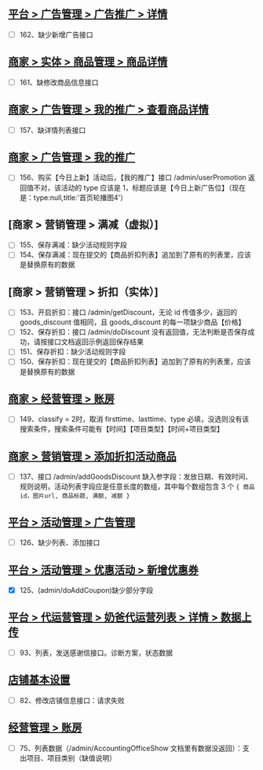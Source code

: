 ## [平台 > 广告管理 > 广告推广 > 详情](https://org.modao.cc/app/ffe5qm4lpnjzt58zb70pz6he6mhlr#screen=sB8F5AF70961567490524838)
- [ ] 162、缺少新增广告接口
## [商家 > 实体 > 商品管理 > 商品详情](https://org.modao.cc/app/f53ba559e3259d4547de92dc90a73c2a#screen=s951C9E256A1566803194801)
- [ ] 161、缺修改商品信息接口

## [商家 > 广告管理 > 我的推广 > 查看商品详情](https://next.modao.cc/app/f53ba559e3259d4547de92dc90a73c2a#screen=sk42m88eodbch5z)
- [ ] 157、缺详情列表接口

## [商家 > 广告管理 > 我的推广](https://next.modao.cc/app/f53ba559e3259d4547de92dc90a73c2a#screen=sk42m88eojwzd7a)
- [ ] 156、购买【今日上新】活动后，【我的推广】接口 /admin/userPromotion 返回值不对，该活动的 type 应该是 1，标题应该是【今日上新广告位】（现在是：type:null,title:'首页轮播图4'）

## [商家 > 营销管理 > 满减（虚拟）]
- [ ] 155、保存满减：缺少活动规则字段
- [ ] 154、保存满减：现在提交的【商品折扣列表】追加到了原有的列表里，应该是替换原有的数据

## [商家 > 营销管理 > 折扣（实体）]
- [ ] 153、开启折扣：接口 /admin/getDiscount，无论 id 传值多少，返回的 goods_discount 值相同，且 goods_discount 的每一项缺少商品【价格】
- [ ] 152、保存折扣：接口 /admin/doDiscount 没有返回值，无法判断是否保存成功，请按接口文档返回示例返回保存结果
- [ ] 151、保存折扣：缺少活动规则字段
- [ ] 150、保存折扣：现在提交的【商品折扣列表】追加到了原有的列表里，应该是替换原有的数据
  
## [商家 > 经营管理 > 账房](https://next.modao.cc/app/f53ba559e3259d4547de92dc90a73c2a#screen=s018582c270b4dd10143999)
- [ ] 149、classify = 2时，取消 firsttime、lasttime、type 必填，没选则没有该搜索条件，搜索条件可能有【时间】【项目类型】【时间+项目类型】

## [商家 > 营销管理 > 添加折扣活动商品](https://next.modao.cc/app/f53ba559e3259d4547de92dc90a73c2a#screen=s845ceeeefbd9a29d8b7b57) 
- [ ] 137、接口 /admin/addGoodsDiscount 缺入参字段：发放日期、有效时间、规则说明，活动列表字段应是任意长度的数组，其中每个数组包含 3 个  `{ 商品id，图片url, 商品标题, 满额, 减额 }`

## [平台 > 活动管理 > 广告管理](https://org.modao.cc/app/ffe5qm4lpnjzt58zb70pz6he6mhlr#screen=sf02b6359ee56dd6f3eba03)
- [ ] 126、缺少列表、添加接口
## [平台 > 活动管理 > 优惠活动 > 新增优惠券](https://org.modao.cc/app/ffe5qm4lpnjzt58zb70pz6he6mhlr#screen=s6638a179c9e13290ae77e1)
- [x] 125、(admin/doAddCoupon)缺少部分字段

## [平台 > 代运营管理 > 奶爸代运营列表 > 详情 > 数据上传](https://org.modao.cc/app/ffe5qm4lpnjzt58zb70pz6he6mhlr#screen=s0F066C93361567498797766)
- [ ] 93、列表，发送感谢信接口。诊断方案，状态数据

## [店铺基本设置](https://next.modao.cc/app/f53ba559e3259d4547de92dc90a73c2a#screen=s1355F737C41561689967257)
- [ ] 82、修改店铺信息接口：请求失败

## [经营管理 > 账房](https://next.modao.cc/app/f53ba559e3259d4547de92dc90a73c2a#screen=s018582c270b4dd10143999)
- [ ] 75、列表数据（/admin/AccountingOfficeShow 文档里有数据没返回）：支出项目、项目类别（缺值说明）

